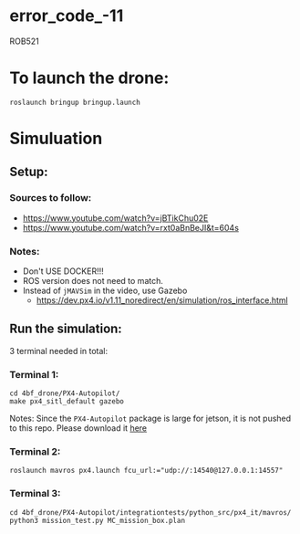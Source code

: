 # error_code_-11
ROB521

# To launch the drone:
```
roslaunch bringup bringup.launch
```


# Simuluation

## Setup: 

### Sources to follow: 
- https://www.youtube.com/watch?v=jBTikChu02E
- https://www.youtube.com/watch?v=rxt0aBnBeJI&t=604s

### Notes:
- Don't USE DOCKER!!!
- ROS version does not need to match.
- Instead of `jMAVSim` in the video, use Gazebo
  - https://dev.px4.io/v1.11_noredirect/en/simulation/ros_interface.html

## Run the simulation: 
3 terminal needed in total:

### Terminal 1:
```
cd 4bf_drone/PX4-Autopilot/
make px4_sitl_default gazebo
```
Notes: Since the `PX4-Autopilot` package is large for jetson, it is not pushed to this repo. Please download it [here](https://github.com/PX4/PX4-Autopilot)


### Terminal 2:
```
roslaunch mavros px4.launch fcu_url:="udp://:14540@127.0.0.1:14557"
```

### Terminal 3:
```
cd 4bf_drone/PX4-Autopilot/integrationtests/python_src/px4_it/mavros/
python3 mission_test.py MC_mission_box.plan
```
